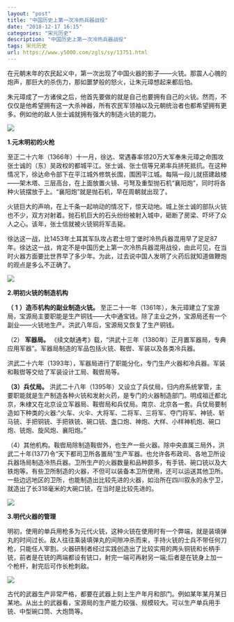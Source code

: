 ```yaml
---
layout: "post"
title: "中国历史上第一次冷热兵器战役"
date: "2018-12-17 16:15"
categories: "宋元历史"
description: "中国历史上第一次冷热兵器战役"
tags: 宋元历史
url: https://www.y5000.com/zgls/sy/13751.html
---
```






在元朝末年的农民起义中，第一次出现了中国火器的影子——火铳。那震人心魄的炮声，那巨大的杀伤力，那如噩梦般的怒火，让朱元璋想起来都后怕。

朱元璋成了一方诸侯之后，他首先要做的就是自己也要拥有自己的火铳。然而，不仅仅是他希望拥有这一大杀神器，所有农民军领袖以及元朝统治者也都希望拥有更多。例如他的敌人张士诚就拥有强大的制造火铳的能力。

![](https://img.y5000.com/uploads/allimg/170216/8-1F216134612327.jpg)

**1.元末明初的火枪**

至正二十六年（1366年）十一月，徐达、常遇春率领20万大军奉朱元璋之命围攻张士诚的（东）吴政权的都城平江。张士诚、张士信等兄弟率兵拼死抵抗。在这种情况下，徐达命令部下在平江城外修筑长围，围困平江城。每隔一段儿就搭建敌楼——架木塔、三层高台，在上面放置火镜、弓弩及重型抛石机“襄阳炮”，同时将各种火铳摆放于上。“襄阳炮”就是抛石机，早在周朝就出现了。

火铳巨大的声响，在上千条一起响动的情况下，惊天动地。城上张士诚的部队火铳也不少，双方对射着。抛石机巨大的石头纷纷被射入城中，砸断了房梁、吓坏了众人之心。该年，张士信就被火铳铜将军击毙。

徐达这一战，比1453年土耳其军队攻占君士坦丁堡时冷热兵器混用早了足足87年。徐达这一战，肯定不是中国历史上第一次冷热兵器混用战役，由此可见，在当时火器方面要比世界早了多少年。为此，过去说中国人发明了火药后就知道做鞭炮的观点是多么不正确了。

![](https://img.y5000.com/uploads/allimg/170216/8-1F216134629156.jpg)

**2.明初火铳的制造机构**

**（** **1** **）造币机构的副业制造火铳。**
至正二十一年（1361年），朱元璋建立了宝源局，宝源局主要职能是生产铜钱——大中通宝钱。除了主业之外，宝源局还有一个副业——火铳地生产。洪武八年后，宝源局又恢复了生产铜钱。

（2） **军器局。** 《续文献通考》载，“洪武十三年（1380年）正月置军器局，专典应用军器”。军器局制造的军品包括火铳、鞍辔、军装以及各类冷兵器。

洪武二十六年（1393年），军器局进行了职能分化，专门生产火器和冷兵器。军装和鞍辔等交给了军装设计工局、鞍辔局等。

**（3）兵仗局。**
洪武二十八年（1395年）又设立了兵仗局，归内府系统掌管，主要职能就是生产制造各种火铳和发射火药，是专门的火器制造部门。明成祖迁都北京，朱棣又在北京设立军器局、鞍辔局和兵仗局。南京、北京各一套。兵仗局要制造如下种类的火器:“火车、火伞、大将军、二将军、三将军、夺门将军、神铳、斩马铳、手把铜铳、手把铁铳、碗口铳、盏口炮、神炮、大样、小样神机炮、碗口炮、铳炮、旋风炮、襄阳炮。”

（4）其他机构。鞍辔局除制造鞍辔外，也生产一些火器。除中央直属三局外，洪武二十年(1377)令“天下都司卫所各置局”生产军器。也允许各布政司、各地卫所设兵器场局制造冷热兵器。卫所生产的火器数量和品种颇多，有手铳、碗口铳以及大铁炮等。有些卫所制造的火器，不但可以装备本卫所使用，还可以运送其他卫所。一些边远地区的卫所，也能制造出比较先进的火器，如治所在四川叙永的永宁卫，就造出了长318毫米的大碗口铳，在当时是比较先进的。

![](https://img.y5000.com/uploads/allimg/170216/8-1F2161346391H.jpg)

**3.明代火器的管理**

明初，使用的单兵用枪多为元代火铳，这种火铳在使用时有一个弊端，就是装填弹丸的时间过长。敌人往往乘装填弹丸的间隙冲杀而来，手持火铳的士兵不带任何刀枪，只能任人宰割。火器研制者经过实践创造出了比较实用的两头铜铳和长柄手铳，前者是在铳的两端都设有铳口，射完一端可再射另一端;后者是在铳身上加一个枪杆，射完后可作长枪刺敌。

![](https://img.y5000.com/uploads/allimg/170216/8-1F21613464K61.jpg)

古代的武器生产非常严格，都要在武器上刻上生产年月和部门。例如某年某月某日某地。从出土的武器看，宝源局的生产能力较强、规模较大。可以生产单兵用手铳、中型碗口筒、大炮筒等。
